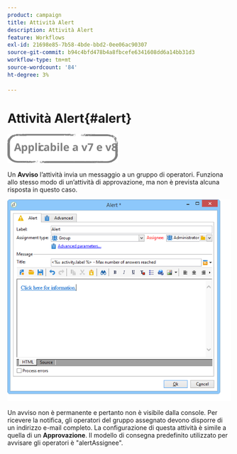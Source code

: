 ```yaml
---
product: campaign
title: Attività Alert
description: Attività Alert
feature: Workflows
exl-id: 21698e85-7b58-4bde-bbd2-0ee06ac90307
source-git-commit: b94c4bfd478b4a8fbcefe6341608dd6a14bb31d3
workflow-type: tm+mt
source-wordcount: '84'
ht-degree: 3%

---
```


# Attività Alert{#alert}

![](../../assets/common.svg)

Un **Avviso** l’attività invia un messaggio a un gruppo di operatori. Funziona allo stesso modo di un’attività di approvazione, ma non è prevista alcuna risposta in questo caso.

![](assets/edit_alerte.png)

Un avviso non è permanente e pertanto non è visibile dalla console. Per ricevere la notifica, gli operatori del gruppo assegnato devono disporre di un indirizzo e-mail completo. La configurazione di questa attività è simile a quella di un **Approvazione**. Il modello di consegna predefinito utilizzato per avvisare gli operatori è &quot;alertAssignee&quot;.
